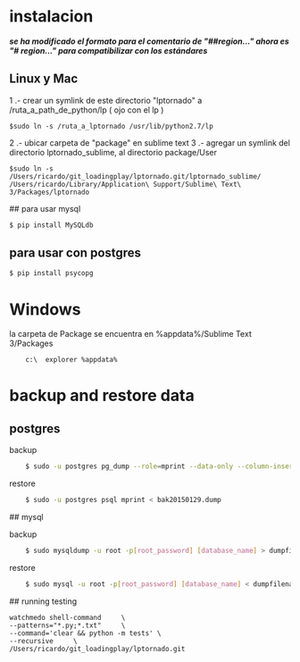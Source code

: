 # instalacion 

***se ha modificado el formato para el comentario de "##region..." ahora es "# region..." para compatibilizar con los estándares***

## Linux y Mac

1 .- crear un symlink de este directorio "lptornado"  a /ruta_a_path_de_python/lp ( ojo con el lp )

	$sudo ln -s /ruta_a_lptornado /usr/lib/python2.7/lp

2 .- ubicar carpeta de "package" en sublime text
3 .- agregar un symlink del directorio lptornado_sublime, al directorio package/User

	$sudo ln -s /Users/ricardo/git_loadingplay/lptornado.git/lptornado_sublime/ /Users/ricardo/Library/Application\ Support/Sublime\ Text\ 3/Packages/lptornado


## para usar mysql

```sh
$ pip install MySQLdb
```

## para usar con postgres

```sh
$ pip install psycopg
```

# Windows


la carpeta de Package se encuentra en %appdata%/Sublime Text 3/Packages

```sh
    c:\  explorer %appdata%
```

# backup and restore data

## postgres

backup

```sh
    $ sudo -u postgres pg_dump --role=mprint --data-only --column-inserts -W mprint > bak20150121.sql
```


restore

```sh
    $ sudo -u postgres psql mprint < bak20150129.dump
```



## mysql

backup

```sh
    $ sudo mysqldump -u root -p[root_password] [database_name] > dumpfilename.sql
```

restore

```sh
    $ sudo mysql -u root -p[root_password] [database_name] < dumpfilename.sql
```


## running testing

```
watchmedo shell-command     \
--patterns="*.py;*.txt"     \
--command='clear && python -m tests' \
--recursive     \
/Users/ricardo/git_loadingplay/lptornado.git
```
